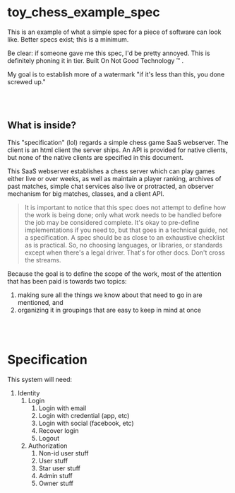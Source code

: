 # toy_chess_example_spec

This is an example of what a simple spec for a piece of software can look like.  Better specs exist; this is a minimum.

Be clear: if someone gave me this spec, I'd be pretty annoyed.  This is definitely phoning it in tier.  Built On Not Good Technology &trade; .

My goal is to establish more of a watermark "if it's less than this, you done screwed up."



<br/><br/>

## What is inside?

This "specification" (lol) regards a simple chess game SaaS webserver.  The client is an html client the server ships.  An API is provided for
native clients, but none of the native clients are specified in this document.

This SaaS webserver establishes a chess server which can play games either live or over weeks, as well as maintain a player ranking, archives
of past matches, simple chat services also live or protracted, an observer mechanism for big matches, classes, and a client API.

> It is important to notice that this spec does not attempt to define how the work is being done; only what work needs to be handled before
> the job may be considered complete.  It's okay to pre-define implementations if you need to, but that goes in a technical guide, not a 
> specification.  A spec should be as close to an exhaustive checklist as is practical.  So, no choosing languages, or libraries, or 
> standards except when there's a legal driver.  That's for other docs.  Don't cross the streams.

Because the goal is to define the scope of the work, most of the attention that has been paid is towards two topics: 

1. making sure all the things we know about that need to go in are mentioned, and
1. organizing it in groupings that are easy to keep in mind at once



<br/><br/>

# Specification

This system will need:

1. Identity
    1. Login
        1. Login with email
        1. Login with credential (app, etc)
        1. Login with social (facebook, etc)
        1. Recover login
        1. Logout
    1. Authorization
        1. Non-id user stuff
        1. User stuff
        1. Star user stuff
        1. Admin stuff
        1. Owner stuff
        
